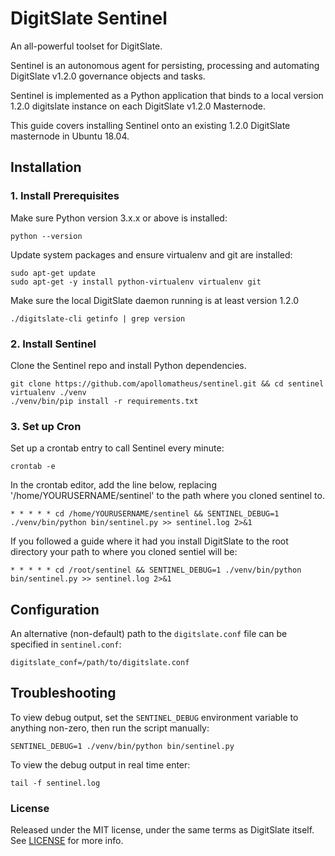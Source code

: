# DigitSlate Sentinel

An all-powerful toolset for DigitSlate.

Sentinel is an autonomous agent for persisting, processing and automating DigitSlate v1.2.0 governance objects and tasks.

Sentinel is implemented as a Python application that binds to a local version 1.2.0 digitslate instance on each DigitSlate v1.2.0 Masternode.

This guide covers installing Sentinel onto an existing 1.2.0 DigitSlate masternode in Ubuntu 18.04.

## Installation

### 1. Install Prerequisites

Make sure Python version 3.x.x or above is installed:

    python --version

Update system packages and ensure virtualenv and git are installed:

    sudo apt-get update
    sudo apt-get -y install python-virtualenv virtualenv git

Make sure the local DigitSlate daemon running is at least version 1.2.0

    ./digitslate-cli getinfo | grep version

### 2. Install Sentinel

Clone the Sentinel repo and install Python dependencies.

    git clone https://github.com/apollomatheus/sentinel.git && cd sentinel
    virtualenv ./venv
    ./venv/bin/pip install -r requirements.txt

### 3. Set up Cron

Set up a crontab entry to call Sentinel every minute:

    crontab -e

In the crontab editor, add the line below, replacing '/home/YOURUSERNAME/sentinel' to the path where you cloned sentinel to.

    * * * * * cd /home/YOURUSERNAME/sentinel && SENTINEL_DEBUG=1 ./venv/bin/python bin/sentinel.py >> sentinel.log 2>&1

If you followed a guide where it had you install DigitSlate to the root directory your path to where you cloned sentiel will be:

    * * * * * cd /root/sentinel && SENTINEL_DEBUG=1 ./venv/bin/python bin/sentinel.py >> sentinel.log 2>&1

## Configuration

An alternative (non-default) path to the `digitslate.conf` file can be specified in `sentinel.conf`:

    digitslate_conf=/path/to/digitslate.conf

## Troubleshooting

To view debug output, set the `SENTINEL_DEBUG` environment variable to anything non-zero, then run the script manually:

    SENTINEL_DEBUG=1 ./venv/bin/python bin/sentinel.py

To view the debug output in real time enter:

    tail -f sentinel.log

### License

Released under the MIT license, under the same terms as DigitSlate itself. See [LICENSE](digitslate.io) for more info.

